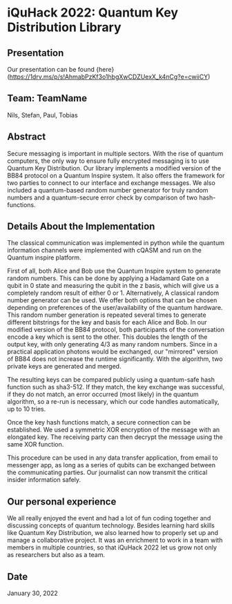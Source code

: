 # iQuHack 2022: Quantum Key Distribution Library

## Presentation

Our presentation can be found {here}(https://1drv.ms/p/s!AhmabPzKf3o1hbgXwCDZUexX_k4nCg?e=cwiiCY)

## Team: TeamName

Nils, Stefan, Paul, Tobias

## Abstract

Secure messaging is important in multiple sectors. With the rise of quantum computers,
the only way to ensure fully encrypted messaging is to use Quantum Key Distribution. 
Our library implements a modified version of the BB84 protocol on a Quantum Inspire system.
It also offers the framework for two parties to connect to our interface and exchange messages.
We also included a quantum-based random number generator for truly random numbers and a quantum-secure error check 
by comparison of two hash-functions.

## Details About the Implementation
The classical communication was implemented in python while the quantum information channels 
were implemented with cQASM and run on the Quantum inspire platform.

First of all, both Alice and Bob use the Quantum Inspire system to generate random numbers. This can be done by applying a Hadamard Gate on a qubit in 0 state
and measuring the qubit in the z basis, which will give us a completely random result of either 0 or 1.
Alternatively, A classical random number generator can be used. We offer both options that can be chosen depending on preferences of the user/availability of the quantum hardware.
This random number generation is repeated several times to generate different bitstrings for the key and basis for each Alice and Bob.
In our modified version of the BB84 protocol, both participants of the conversation encode a key which is sent to the other.
This doubles the length of the output key, with only generating 4/3 as many random numbers.
Since in a practical application photons would be exchanged, our
"mirrored" version of BB84 does not increase the runtime significantly.
With the algorithm, two private keys are generated and merged. 

The resulting keys can be compared publicly using a quantum-safe hash function such as sha3-512.
If they match, the key exchange was successful, if they do not match, an error occurred (most likely) in the quantum algorithm, so a re-run is necessary, which our code handles automatically, up to 10 tries.

Once the key hash functions match, a secure connection can be established. We used a symmetric XOR encryption of the message with an elongated key.
The receiving party can then decrypt the message using the same XOR function.

This procedure can be used in any data transfer application, from email to messenger app, as long as a series of qubits can be exchanged between the communicating parties.
Our journalist can now transmit the critical insider information safely.


## Our personal experience

We all really enjoyed the event and had a lot of fun coding together and 
discussing concepts of quantum technology. Besides learning hard skills like Quantum
Key Distribution, we also learned how to properly set up and manage a collaborative project.
It was an enrichment to work in a team with members in multiple countries, so that iQuHack 2022 let us grow not
only as researchers but also as a team.


## Date
January 30, 2022